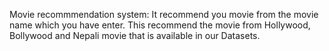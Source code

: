 Movie recommmendation system: It recommend you movie from the movie name which you have enter. This recommend the movie from Hollywood, Bollywood and Nepali movie that is available in our Datasets.
